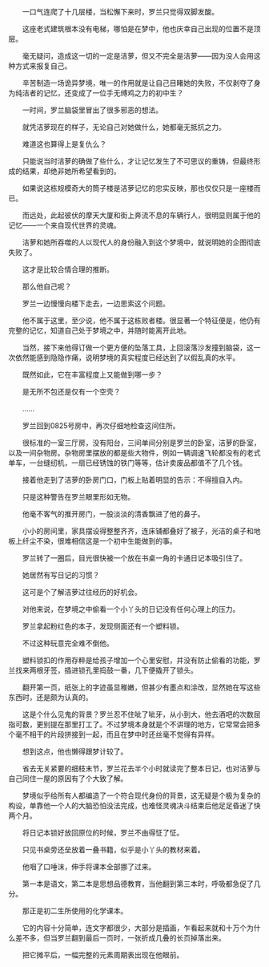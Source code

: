 　　一口气连爬了十几层楼，当松懈下来时，罗兰只觉得双脚发酸。

　　这座老式建筑根本没有电梯，哪怕是在梦中，他也庆幸自己出现的位置不是顶层。

　　毫无疑问，造成这一切的一定是洁萝，但又不完全是洁萝——因为没人会用这种方式来报复自己。

　　辛苦制造一场诡异梦境，唯一的作用就是让自己目睹她的失败，不仅剥夺了身为纯洁者的记忆，还变成了一位手无缚鸡之力的初中生？

　　一时间，罗兰脑袋里冒出了很多邪恶的想法。

　　就凭洁萝现在的样子，无论自己对她做什么，她都毫无抵抗之力。

　　难道这也算得上是复仇么？

　　只能说当时洁萝的确做了些什么，才让记忆发生了不可思议的重铸，但最终形成的结果，却绝非她所希望看到的。

　　如果说这栋规模奇大的筒子楼是洁萝记忆的忠实反映，那也仅仅只是一座楼而已。

　　而远处，此起彼伏的摩天大厦和街上奔流不息的车辆行人，很明显则属于他的记忆——一个来自现代世界的灵魂。

　　洁萝和她所吞噬的人以现代人的身份融入到这个梦境中，就说明她的企图彻底失败了。

　　这才是比较合情合理的推断。

　　那么他自己呢？

　　罗兰一边慢慢向楼下走去，一边思索这个问题。

　　他不属于这里，至少说，他不属于这栋败者楼。很显著一个特征便是，他仍有完整的记忆，知道自己处于梦境之中，并随时能离开此地。

　　当然，接下来他得订做一个更方便的坠落工具，上回滚落沙发撞到脑袋，这一次依然能感到隐隐作痛，说明梦境的真实程度已经达到了以假乱真的水平。

　　既然如此，它在丰富程度上又能做到哪一步？

　　是无所不包还是仅有一个空壳？

　　……

　　罗兰回到0825号房中，再次仔细地检查这间住所。

　　很标准的一室三厅房，没有阳台，三间单间分别是罗兰的卧室，洁萝的卧室，以及一间杂物房。杂物房里摆放的都是些大物件，例如一辆调速飞轮都没有的老式单车，一台缝纫机，一扇已经锈蚀的铁门等等，估计卖废品都值不了几个钱。

　　接着他走到了洁萝的卧房门口，门板上贴着明显的告示：不得擅自入内。

　　只是这种警告在罗兰眼里形如无物。

　　他毫不客气的推开房门，一股淡淡的清香飘进了他的鼻子。

　　小小的房间里，家具摆设得整整齐齐，连床铺都叠好了被子，光洁的桌子和地板上纤尘不染，很难相信这是一个初中生能做到的事。

　　罗兰转了一圈后，目光很快被一个放在书桌一角的卡通日记本吸引住了。

　　她居然有写日记的习惯？

　　这可是个了解洁萝过往经历的好机会。

　　对他来说，在梦境之中偷看一个小丫头的日记没有任何心理上的压力。

　　罗兰拿起粉红色的本子，发现侧面还有一个塑料锁。

　　不过这种玩意完全难不倒他。

　　塑料锁扣的作用存粹是给孩子增加一个心里安慰，并没有防止偷看的功能，罗兰找来两根牙签，插进锁孔里捣鼓一番，几下便撬开了锁头。

　　翻开第一页，纸张上的字迹虽显稚嫩，但甚少有墨点和涂改，显然她在写这些东西时，还是颇为认真的。

　　这是个什么见鬼的背景？罗兰忍不住呲了呲牙，从小到大，他去酒吧的次数屈指可数，更别提在那里打工了。不过梦境本身就是个不讲理的地方，它常常会把多个毫不相干的片段拼接到一起，而且在梦中时还丝毫不觉得有异样。

　　想到这点，他也懒得跟梦计较了。

　　省去无关紧要的细枝末节，罗兰花去半个小时就读完了整本日记，也对洁萝与自己同住一屋的原因有了个大致了解。

　　梦境似乎给所有人都编造了一个符合现代身份的背景，这无疑是个极为复杂的构设，单靠他一个人的大脑恐怕没法完成，也难怪灵魂决斗结束后他足足昏迷了快两个月。

　　将日记本锁好放回原位的时候，罗兰不由得怔了怔。

　　只见书桌旁还垒放着一叠书籍，似乎是小丫头的教材来着。

　　他咽了口唾沫，伸手将课本全部挪了过来。

　　第一本是语文，第二本是思想品德教育，当他翻到第三本时，呼吸都急促了几分。

　　那正是初二生所使用的化学课本。

　　它的内容十分简单，连文字都很少，大部分是插画，乍看起来就和十万个为什么差不多，但当罗兰翻到最后一页时，一张折成几叠的长页掉落出来。

　　把它摊平后，一幅完整的元素周期表出现在他眼前。
